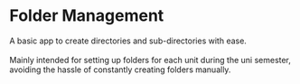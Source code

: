 # Folder Management

A basic app to create directories and sub-directories with ease.<br><br>
Mainly intended for setting up folders for each unit during the uni semester, avoiding the hassle of constantly creating folders manually.
